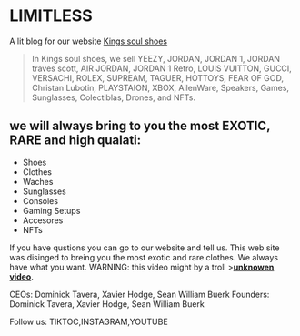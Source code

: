 # LIMITLESS 
A lit blog for our website [Kings soul shoes]()
> In Kings soul shoes, we sell YEEZY, JORDAN, JORDAN 1, JORDAN traves scott, AIR JORDAN, JORDAN 1 Retro, LOUIS VUITTON, GUCCI, VERSACHI, ROLEX, SUPREAM, TAGUER, HOTTOYS, FEAR OF GOD, Christan Lubotin, PLAYSTAION, XBOX, AilenWare, Speakers, Games, Sunglasses, Colectiblas, Drones, and NFTs.


## we will always bring to you the most EXOTIC, RARE and high qualati:
* Shoes
* Clothes 
* Waches
* Sunglasses
* Consoles
* Gaming Setups
* Accesores
* NFTs

If you have qustions you can go to our website and tell us. This web site was disinged to breing you the most exotic and rare clothes. We always have what you want. WARNING: this video might by a troll >[**unknowen video**](").

CEOs: Dominick Tavera, Xavier Hodge, Sean William Buerk
Founders: Dominick Tavera, Xavier Hodge, Sean William Buerk


Follow us: TIKTOC,INSTAGRAM,YOUTUBE
